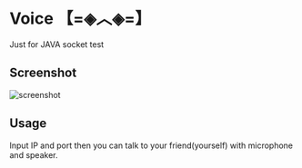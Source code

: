 # Voice 【=◈︿◈=】
Just for JAVA socket test
## Screenshot
![screenshot](https://i.imgur.com/luHpkh2.png)
## Usage
Input IP and port then you can talk to your friend(yourself) with microphone and speaker.
